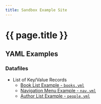 ```yaml
---
title: Sandbox Example Site
---
```


# {{ page.title }}

## YAML Examples


### Datafiles

- List of Key/Value Records
    - [Book List Example - `books.yml`](yaml/books.html)
    - [Navigation Menu Example - `nav.yml`](yaml/nav.html)
    - [Author List Example - `people.yml`](yaml/post.html)

